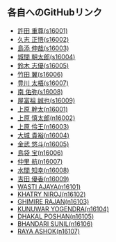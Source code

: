 ## 各自へのGitHubリンク

- <a href="https://github.com/s16001/" target="_blank">許田 重尊(s16001)</a>
- <a href="https://github.com/s16002/" target="_blank">久志 正悟(s16002)</a>
- <a href="https://github.com/s16003/" target="_blank">島添 伸哉(s16003)</a>
- <a href="https://github.com/s16004/" target="_blank">城間 朝太郎(s16004)</a>
- <a href="https://github.com/s16005/" target="_blank">鈴木 志優(s16005)</a>
- <a href="https://github.com/s16006/" target="_blank">竹田 翼(s16006)</a>
- <a href="https://github.com/s16007/" target="_blank">豊川 太梧(s16007)</a>
- <a href="https://github.com/s16008/" target="_blank">南 佑弥(s16008)</a>
- <a href="https://github.com/s16009/" target="_blank">屋富祖 誠也(s16009)</a>
- <a href="https://github.com/n16001/" target="_blank">上原 幹太(n16001)</a>
- <a href="https://github.com/n16002/" target="_blank">上原 慎太郎(n16002)</a>
- <a href="https://github.com/n16003/" target="_blank">上原 伶王(n16003)</a>
- <a href="https://github.com/n16004/" target="_blank">大城 貴裕(n16004)</a>
- <a href="https://github.com/n16005/" target="_blank">金武 悠斗(n16005)</a>
- <a href="https://github.com/n16006/" target="_blank">島袋 宝(n16006)</a>
- <a href="https://github.com/n16007/" target="_blank">仲里 航(n16007)</a>
- <a href="https://github.com/n16008/" target="_blank">水間 知幸(n16008)</a>
- <a href="https://github.com/n16009/" target="_blank">吉田 優香(n16009)</a>
- <a href="https://github.com/n16101/" target="_blank">WASTI AJAYA(n16101)</a>
- <a href="https://github.com/n16102/" target="_blank">KHATRY NIROJ(n16102)</a>
- <a href="https://github.com/n16103/" target="_blank">GHIMIRE RAJAN(n16103)</a>
- <a href="https://github.com/n16104/" target="_blank">KUNUWAR YOGENDRA(n16104)</a>
- <a href="https://github.com/n16105/" target="_blank">DHAKAL POSHAN(n16105)</a>
- <a href="https://github.com/n16106/" target="_blank">BHANDARI SUNIL(n16106)</a>
- <a href="https://github.com/n16107/" target="_blank">RAYA ASHOK(n16107)</a>